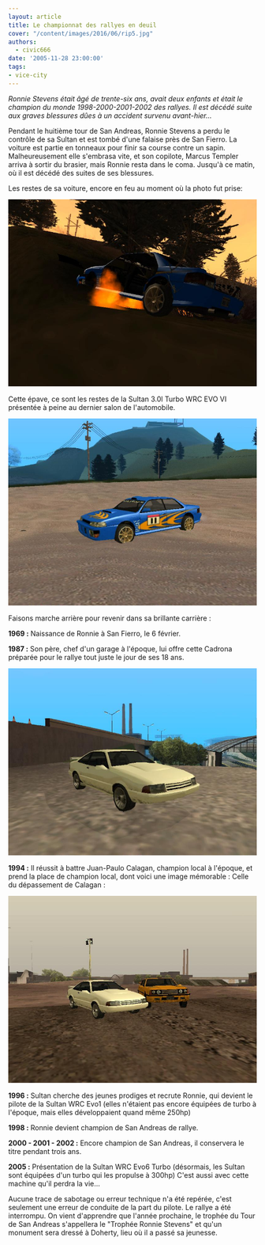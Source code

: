 ```yaml
---
layout: article
title: Le championnat des rallyes en deuil
cover: "/content/images/2016/06/rip5.jpg"
authors:
  - civic666
date: '2005-11-28 23:00:00'
tags:
- vice-city
---
```


_Ronnie Stevens était âgé de trente-six ans, avait deux enfants et était le champion du monde 1998-2000-2001-2002 des rallyes. Il est décédé suite aux graves blessures dûes à un accident survenu avant-hier..._

Pendant le huitième tour de San Andreas, Ronnie Stevens a perdu le contrôle de sa Sultan et est tombé d'une falaise près de San Fierro. La voiture est partie en tonneaux pour finir sa course contre un sapin. Malheureusement elle s'embrasa vite, et son copilote, Marcus Templer arriva à sortir du brasier, mais Ronnie resta dans le coma. Jusqu'à ce matin, où il est décédé des suites de ses blessures.

Les restes de sa voiture, encore en feu au moment où la photo fut prise:

![](/content/images/2005/01/rip2.jpg)

Cette épave, ce sont les restes de la Sultan 3.0l Turbo WRC EVO VI présentée à peine au dernier salon de l'automobile.

![](/content/images/2005/01/rip1.jpg)

Faisons marche arrière pour revenir dans sa brillante carrière :

**1969 :** Naissance de Ronnie à San Fierro, le 6 février.

**1987 :** Son père, chef d'un garage à l'époque, lui offre cette Cadrona préparée pour le rallye tout juste le jour de ses 18 ans.

![](/content/images/2005/01/rip3.jpg)

**1994 :** Il réussit à battre Juan-Paulo Calagan, champion local à l'époque, et prend la place de champion local, dont voici une image mémorable : Celle du dépassement de Calagan :

![](/content/images/2005/01/rip4.jpg)

**1996 :** Sultan cherche des jeunes prodiges et recrute Ronnie, qui devient le pilote de la Sultan WRC Evo1 (elles n'étaient pas encore équipées de turbo à l'époque, mais elles développaient quand même 250hp)

**1998 :** Ronnie devient champion de San Andreas de rallye.

**2000 - 2001 - 2002 :** Encore champion de San Andreas, il conservera le titre pendant trois ans.

**2005 :** Présentation de la Sultan WRC Evo6 Turbo (désormais, les Sultan sont équipées d'un turbo qui les propulse à 300hp) C'est aussi avec cette machine qu'il perdra la vie...

Aucune trace de sabotage ou erreur technique n'a été repérée, c'est seulement une erreur de conduite de la part du pilote. Le rallye a été interrompu. On vient d'apprendre que l'année prochaine, le trophée du Tour de San Andreas s'appellera le "Trophée Ronnie Stevens" et qu'un monument sera dressé à Doherty, lieu où il a passé sa jeunesse.